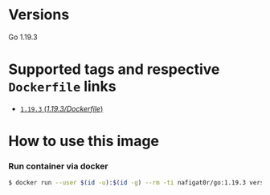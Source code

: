 # Versions
Go 1.19.3

# Supported tags and respective `Dockerfile` links
-	[`1.19.3` (*1.19.3/Dockerfile*)](https://github.com/nafigator/docker-library/blob/master/golang/1.19.3/Dockerfile)

# How to use this image
### Run container via docker
```bash
$ docker run --user $(id -u):$(id -g) --rm -ti nafigat0r/go:1.19.3 version
```
